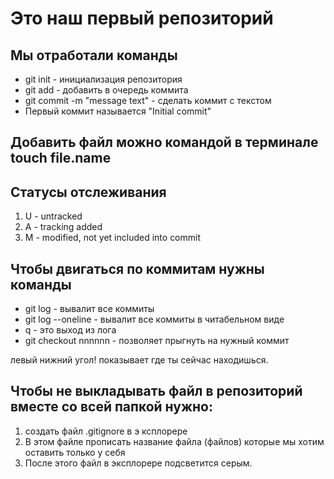 # Это наш первый репозиторий
## Мы отработали команды

* git init - инициализация репозитория
* git add - добавить в очередь коммита
* git commit -m "message text" - сделать коммит с текстом
* Первый коммит называется "Initial commit"

## Добавить файл можно командой в терминале touch file.name

## Статусы отслеживания
1. U - untracked
2. A - tracking added
3. M - modified, not yet included into commit

## Чтобы двигаться по коммитам нужны команды
* git log - вывалит все коммиты
* git log --oneline - вывалит все коммиты в читабельном виде
* q - это выход из лога
* git checkout nnnnnn - позволяет прыгнуть на нужный коммит

левый нижний угол! показывает где ты сейчас находишься.

## Чтобы не выкладывать файл в репозиторий вместе со всей папкой нужно:
1. создать файл .gitignore в э ксплорере
2. В этом файле прописать название файла (файлов) которые мы хотим оставить только у себя
3. После этого файл в эксплорере подсветится серым.